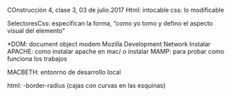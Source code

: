 COnstrucción 4, clase 3, 03 de julio.2017
Html: intocable
css: lo modificable

SelectoresCss: especifican la forma, “como yo tomo y defino el aspecto visual del elemento" 

*DOM: document object modem
Mozilla Development Network
Instalar APACHE: como instalar apache en mac/ o instalar MAMP: para probar como funciona los trabajos 


MACBETH: entonrno de desarrollo local 

html:
-border-radius (cajas con curvas en las esquinas)
